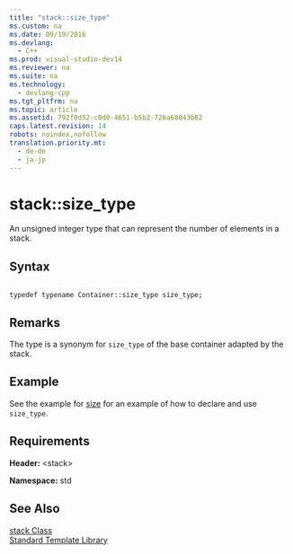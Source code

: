 ```yaml
---
title: "stack::size_type"
ms.custom: na
ms.date: 09/19/2016
ms.devlang: 
  - C++
ms.prod: visual-studio-dev14
ms.reviewer: na
ms.suite: na
ms.technology: 
  - devlang-cpp
ms.tgt_pltfrm: na
ms.topic: article
ms.assetid: 792f0d52-c0d0-4651-b5b2-726a68043b82
caps.latest.revision: 14
robots: noindex,nofollow
translation.priority.mt: 
  - de-de
  - ja-jp
---
```

# stack::size_type
An unsigned integer type that can represent the number of elements in a stack.  
  
## Syntax  
  
```  
  
typedef typename Container::size_type size_type;  
```  
  
## Remarks  
 The type is a synonym for `size_type` of the base container adapted by the stack.  
  
## Example  
 See the example for [size](../vs140/stack--size.md) for an example of how to declare and use `size_type`.  
  
## Requirements  
 **Header:** <stack\>  
  
 **Namespace:** std  
  
## See Also  
 [stack Class](../vs140/stack-Class.md)   
 [Standard Template Library](../vs140/Standard-Template-Library.md)